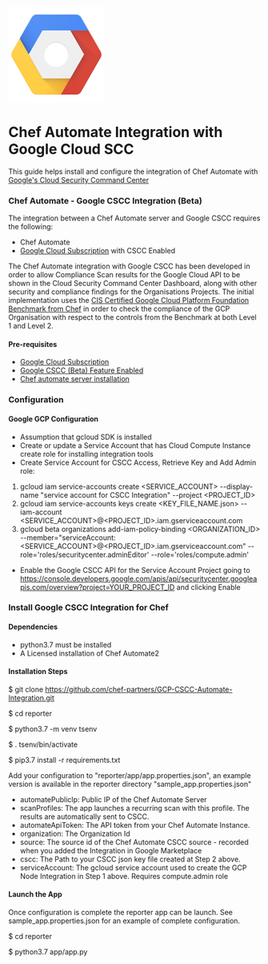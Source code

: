 ![Google Cloud](logo_cloud_192.png)

# Chef Automate Integration with Google Cloud SCC

This guide helps install and configure the integration of Chef Automate with [Google's Cloud Security Command Center](https://cloud.google.com/security-command-center/)

### Chef Automate - Google CSCC Integration (Beta)

The integration between a Chef Automate server and Google CSCC requires the following:

* Chef Automate
* [Google Cloud Subscription](https://cloud.google.com/) with CSCC Enabled

The Chef Automate integration with Google CSCC has been developed in order to allow Compliance Scan results for the Google Cloud API to be shown in the Cloud Security Command Center Dashboard, along with other security and compliance findings for the Organisations Projects. The initial implementation uses the [CIS Certified Google Cloud Platform Foundation Benchmark from Chef](https://www.cisecurity.org/partner/chef/) in order to check the compliance of the GCP Organisation with respect to the controls from the Benchmark at both Level 1 and Level 2.


#### Pre-requisites

* [Google Cloud Subscription](https://cloud.google.com/)
* [Google CSCC (Beta) Feature Enabled](https://cloud.google.com/security-command-center/)
* [Chef automate server installation](https://docs.chef.io/chef_automate.html)

### Configuration

#### Google GCP Configuration

- Assumption that gcloud SDK is installed
- Create or update a Service Account that has Cloud Compute Instance create role for installing integration tools
- Create Service Account for CSCC Access, Retrieve Key and Add Admin role:
1. gcloud iam service-accounts create <SERVICE_ACCOUNT> --display-name "service account for CSCC Integration" --project <PROJECT_ID>
2. gcloud iam service-accounts keys create <KEY_FILE_NAME.json> --iam-account <SERVICE_ACCOUNT>@<PROJECT_ID>.iam.gserviceaccount.com
3. gcloud beta organizations add-iam-policy-binding <ORGANIZATION_ID> --member="serviceAccount:<SERVICE_ACCOUNT>@<PROJECT_ID>.iam.gserviceaccount.com" --role='roles/securitycenter.adminEditor' --role='roles/compute.admin'
- Enable the Google CSCC API for the Service Account Project going to https://console.developers.google.com/apis/api/securitycenter.googleapis.com/overview?project=YOUR_PROJECT_ID and clicking Enable

### Install Google CSCC Integration for Chef

#### Dependencies

* python3.7 must be installed
* A Licensed installation of Chef Automate2

#### Installation Steps

$ git clone https://github.com/chef-partners/GCP-CSCC-Automate-Integration.git

$ cd reporter  

$ python3.7 -m venv tsenv

$ . tsenv/bin/activate

$ pip3.7 install -r requirements.txt

Add your configuration to "reporter/app/app.properties.json", an example version is available in the reporter directory "sample_app.properties.json"

* automatePublicIp: Public IP of the Chef Automate Server
* scanProfiles: The app launches a recurring scan with this profile. The results are automatically sent to CSCC.
* automateApiToken: The API token from your Chef Automate Instance.
* organization: The Organization Id
* source: The source id of the Chef Automate CSCC source - recorded when you added the Integration in Google Marketplace
* cscc: The Path to your CSCC json key file created at Step 2 above.
* serviceAccount: The gcloud service account used to create the GCP Node Integration in Step 1 above. Requires compute.admin role

#### Launch the App

Once configuration is complete the reporter app can be launch. See sample_app.properties.json for an example of complete configuration.

$ cd reporter

$ python3.7 app/app.py 

